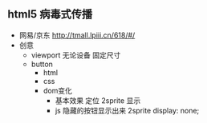 ## html5 病毒式传播
- 网易/京东
    http://tmall.lpiii.cn/618/#/
- 创意
    - viewport
        无论设备 固定尺寸
    - button 
        - html
        - css
        - dom变化
            - 基本效果
                定位 2sprite 显示
            - js
                隐藏的按钮显示出来
                2sprite display: none;